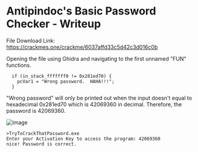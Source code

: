 # Antipindoc's Basic Password Checker - Writeup

File Download Link: https://crackmes.one/crackme/6037affd33c5d42c3d016c0b

Opening the file using Ghidra and navigating to the first unnamed "FUN" functions.

```
  if (in_stack_fffffff0 != 0x281ed70) {
    pcVar1 = "Wrong password.  HAHA!!!";
  }
```

"Wrong password" will only be printed out when the input doesn't equal to hexadecimal 0x281ed70 which is 42069360 in decimal. Therefore, the password is 42069360.

![image](https://user-images.githubusercontent.com/81070073/121837365-3fa0fb80-cc8a-11eb-884c-33c3b3e0a589.png)

```
>TryToCrackThatPassword.exe
Enter your Activation Key to access the program: 42069360
nice! Password is correct.
```
